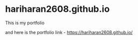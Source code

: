 # hariharan2608.github.io
This is my portfolio

and here is the portfolio link - https://hariharan2608.github.io/
